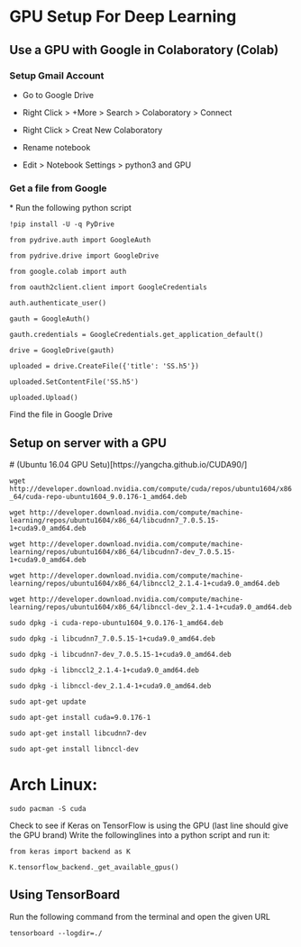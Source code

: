 <h1>GPU Setup For Deep Learning</h1>
<h2>Use a GPU with Google in Colaboratory (Colab)</h2>
<h3>Setup Gmail Account</h3>

* Go to Google Drive

* Right Click > +More > Search > Colaboratory > Connect

* Right Click > Creat New Colaboratory

* Rename notebook

* Edit > Notebook Settings > python3 and GPU


<h3>Get a file from Google</h3>
* Run the following python script

`!pip install -U -q PyDrive`

`from pydrive.auth import GoogleAuth`

`from pydrive.drive import GoogleDrive`

`from google.colab import auth`

`from oauth2client.client import GoogleCredentials`

`auth.authenticate_user()`

`gauth = GoogleAuth()`

`gauth.credentials = GoogleCredentials.get_application_default()`

`drive = GoogleDrive(gauth)`

`uploaded = drive.CreateFile({'title': 'SS.h5'})`

`uploaded.SetContentFile('SS.h5')`

`uploaded.Upload()`

Find the file in Google Drive


<h2>Setup on server with a GPU</h2>
# (Ubuntu 16.04 GPU Setu)[https://yangcha.github.io/CUDA90/]

`wget http://developer.download.nvidia.com/compute/cuda/repos/ubuntu1604/x86_64/cuda-repo-ubuntu1604_9.0.176-1_amd64.deb`

`wget http://developer.download.nvidia.com/compute/machine-learning/repos/ubuntu1604/x86_64/libcudnn7_7.0.5.15-1+cuda9.0_amd64.deb`

`wget http://developer.download.nvidia.com/compute/machine-learning/repos/ubuntu1604/x86_64/libcudnn7-dev_7.0.5.15-1+cuda9.0_amd64.deb`

`wget http://developer.download.nvidia.com/compute/machine-learning/repos/ubuntu1604/x86_64/libnccl2_2.1.4-1+cuda9.0_amd64.deb`

`wget http://developer.download.nvidia.com/compute/machine-learning/repos/ubuntu1604/x86_64/libnccl-dev_2.1.4-1+cuda9.0_amd64.deb`

`sudo dpkg -i cuda-repo-ubuntu1604_9.0.176-1_amd64.deb`

`sudo dpkg -i libcudnn7_7.0.5.15-1+cuda9.0_amd64.deb`

`sudo dpkg -i libcudnn7-dev_7.0.5.15-1+cuda9.0_amd64.deb`

`sudo dpkg -i libnccl2_2.1.4-1+cuda9.0_amd64.deb`

`sudo dpkg -i libnccl-dev_2.1.4-1+cuda9.0_amd64.deb`

`sudo apt-get update`

`sudo apt-get install cuda=9.0.176-1`

`sudo apt-get install libcudnn7-dev`

`sudo apt-get install libnccl-dev`


# Arch Linux:

`sudo pacman -S cuda`

Check to see if Keras on TensorFlow is using the GPU (last line should give the GPU brand)
Write the followinglines into a python script and run it:

`from keras import backend as K`

`K.tensorflow_backend._get_available_gpus()`


<h2>Using TensorBoard</h2>
Run the following command from the terminal and open the given URL

`tensorboard --logdir=./`
